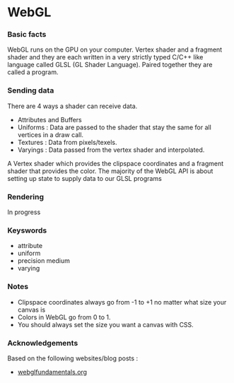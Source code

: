 # WebGL

### Basic facts
WebGL runs on the GPU on your computer.
Vertex shader and a fragment shader and they are each written in a very strictly typed C/C++ like language called GLSL (GL Shader Language).
Paired together they are called a program.

### Sending data
There are 4 ways a shader can receive data.
* Attributes and Buffers
* Uniforms : Data are passed to the shader that stay the same for all vertices in a draw call.
* Textures : Data from pixels/texels.
* Varyings : Data passed from the vertex shader and interpolated.

A Vertex shader which provides the clipspace coordinates and a fragment shader that provides the color.
The majority of the WebGL API is about setting up state to supply data to our GLSL programs

### Rendering
In progress

### Keyswords
* attribute
* uniform
* precision medium
* varying

### Notes
* Clipspace coordinates always go from -1 to +1 no matter what size your canvas is
* Colors in WebGL go from 0 to 1.
* You should always set the size you want a canvas with CSS.

### Acknowledgements
Based on the following websites/blog posts :
* [webglfundamentals.org](https://webglfundamentals.org/webgl/lessons/webgl-fundamentals.html)
